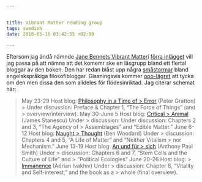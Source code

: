 ```yaml
---


title: Vibrant Matter reading group
tags: swedish
date: 2010-05-16 03:42:55 +02:00

---
```


Eftersom jag ändå nämnde [Jane Bennets Vibrant Matter](http://philosophyinatimeoferror.wordpress.com/2010/04/22/vibrant-matters-an-interview-with-jane-bennett/)i [förra inlägget](2010-05-15-internetnoll-i-mexico-del-tva-motorvagen.html) vill jag passa på att nämna att det komemr ske en läsgrupp bland ett flertal bloggar av den boken. Den har redan blåst upp några [småstormar](http://aivakhiv.blog.uvm.edu/2010/05/im_looking_forward_to_graham.html) bland engelskspråkiga filosofibloggar. Gissningsvis kommer [ooo-lägret](http://doctorzamalek2.wordpress.com/2010/05/04/review-of-bennett/) att tycka om den men dissa den som alldeles för flödesinriktad. Jag citerar schemat här:

> May 23-29 Host blog: [Philosophy in a Time of > Error](http://philosophyinatimeoferror.wordpress.com/) (Peter Gratton) > Under discussion: Preface & Chapter 1, “The Force of Things” (and > overview/interview).
> May 30-June 5 Host blog: [Critical > Animal](http://criticalanimal.blogspot.com/) (James Stanescu) Under > discussion: Under discussion: Chapters 2 and 3, “The Agency of > Assemblages” and “Edible Matter.”
> June 6-12 Host blog: [Naught > Thought](http://naughtthought.wordpress.com/) (Ben Woodard) Under > discussion: Chapters 4 and 5, “A Life of Matter” and “Neither Vitalism > nor Mechanism.”
> June 13-19 Host blog: [An und für > sich](http://itself.wordpress.com/) (Anthony Paul Smith) Under > discussion: Chapters 6 and 7, “Stem Cells and the Culture of Life” and > “Political Ecologies”
> June 20-26 Host blog: > [Immanence](http://aivakhiv.blog.uvm.edu/) (Adrian Ivakhiv) Under > discussion: Chapter 8, “Vitality and Self-interest,” and the book as a > whole (final overview).
